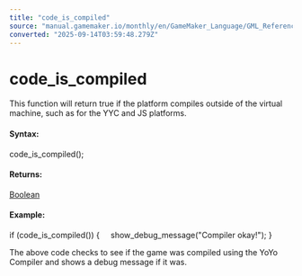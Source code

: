 ```yaml
---
title: "code_is_compiled"
source: "manual.gamemaker.io/monthly/en/GameMaker_Language/GML_Reference/Debugging/code_is_compiled.htm"
converted: "2025-09-14T03:59:48.279Z"
---
```


# code\_is\_compiled

This function will return true if the platform compiles outside of the virtual machine, such as for the YYC and JS platforms.

#### Syntax:

code\_is\_compiled();

#### Returns:

[Boolean](../../../../../../GameMaker_Language/GML_Overview/Data_Types.md)

#### **Example:**

if (code\_is\_compiled())
{
    show\_debug\_message("Compiler okay!");
}

The above code checks to see if the game was compiled using the YoYo Compiler and shows a debug message if it was.